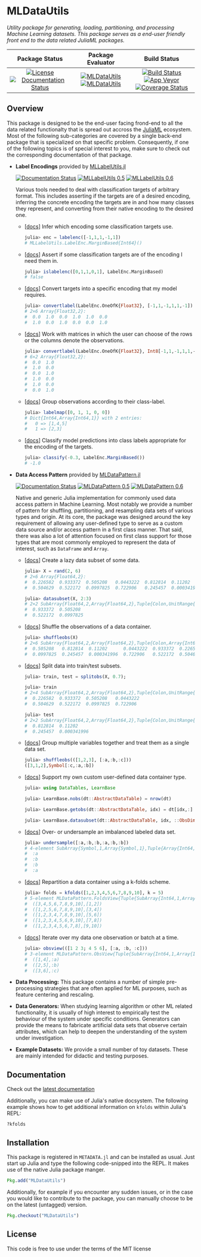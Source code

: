 # MLDataUtils

*Utility package for generating, loading, partitioning, and
processing Machine Learning datasets. This package serves as a
end-user friendly front end to the data related JuliaML
packages.*

| **Package Status** | **Package Evaluator** | **Build Status**  |
|:------------------:|:---------------------:|:-----------------:|
| [![License](http://img.shields.io/badge/license-MIT-brightgreen.svg?style=flat)](LICENSE.md) [![Documentation Status](https://img.shields.io/badge/docs-latest-blue.svg?style=flat)](http://mldatautilsjl.readthedocs.io/en/latest/?badge=latest) | [![MLDataUtils](http://pkg.julialang.org/badges/MLDataUtils_0.5.svg)](http://pkg.julialang.org/?pkg=MLDataUtils) [![MLDataUtils](http://pkg.julialang.org/badges/MLDataUtils_0.6.svg)](http://pkg.julialang.org/?pkg=MLDataUtils) | [![Build Status](https://travis-ci.org/JuliaML/MLDataUtils.jl.svg?branch=master)](https://travis-ci.org/JuliaML/MLDataUtils.jl) [![App Veyor](https://ci.appveyor.com/api/projects/status/qust38a8iqatpkst?svg=true)](https://ci.appveyor.com/project/Evizero/mldatautils-jl) [![Coverage Status](https://coveralls.io/repos/github/JuliaML/MLDataUtils.jl/badge.svg?branch=master)](https://coveralls.io/github/JuliaML/MLDataUtils.jl?branch=master) |

## Overview

This package is designed to be the end-user facing frond-end to
all the data related functionalty that is spread out accross the
[JuliaML](https://github.com/JuliaML) ecosystem. Most of the
following sub-categories are covered by a single back-end package
that is specialized on that specific problem. Consequently, if
one of the following topics is of special interest to you, make
sure to check out the corresponding documentation of that
package.

- **Label Encodings** provided by
    [MLLabelUtils.jl](https://github.com/JuliaML/MLLabelUtils.jl)

    [![Documentation Status](https://img.shields.io/badge/docs-latest-blue.svg?style=flat)](http://mllabelutilsjl.readthedocs.io/en/latest/?badge=latest) [![MLLabelUtils 0.5](http://pkg.julialang.org/badges/MLLabelUtils_0.5.svg)](http://pkg.julialang.org/?pkg=MLLabelUtils) [![MLLabelUtils 0.6](http://pkg.julialang.org/badges/MLLabelUtils_0.6.svg)](http://pkg.julialang.org/?pkg=MLLabelUtils)

    Various tools needed to deal with classification targets of
    arbitrary format. This includes asserting if the targets are
    of a desired encoding, inferring the concrete encoding the
    targets are in and how many classes they represent, and
    converting from their native encoding to the desired one.

    - [[docs](http://mllabelutilsjl.readthedocs.io/en/latest/api/interface.html#infer)] Infer which encoding some classification targets use.

      ```julia
      julia> enc = labelenc([-1,1,1,-1,1])
      # MLLabelUtils.LabelEnc.MarginBased{Int64}()
      ```

    - [[docs](http://mllabelutilsjl.readthedocs.io/en/latest/api/interface.html#assert)] Assert if some classification targets are of the encoding I need them in.

      ```julia
      julia> islabelenc([0,1,1,0,1], LabelEnc.MarginBased)
      # false
      ```

    - [[docs](http://mllabelutilsjl.readthedocs.io/en/latest/api/interface.html#convert)] Convert targets into a specific encoding that my model requires.

      ```julia
      julia> convertlabel(LabelEnc.OneOfK{Float32}, [-1,1,-1,1,1,-1])
      # 2×6 Array{Float32,2}:
      #  0.0  1.0  0.0  1.0  1.0  0.0
      #  1.0  0.0  1.0  0.0  0.0  1.0
      ```

    - [[docs](http://mllabelutilsjl.readthedocs.io/en/latest/api/interface.html#obsdim)] Work with matrices in which the user can choose of the rows or the columns denote the observations.

      ```julia
      julia> convertlabel(LabelEnc.OneOfK{Float32}, Int8[-1,1,-1,1,1,-1], obsdim = 1)
      # 6×2 Array{Float32,2}:
      #  0.0  1.0
      #  1.0  0.0
      #  0.0  1.0
      #  1.0  0.0
      #  1.0  0.0
      #  0.0  1.0
      ```

    - [[docs](http://mllabelutilsjl.readthedocs.io/en/latest/api/targets.html#group)] Group observations according to their class-label.

      ```julia
      julia> labelmap([0, 1, 1, 0, 0])
      # Dict{Int64,Array{Int64,1}} with 2 entries:
      #   0 => [1,4,5]
      #   1 => [2,3]
      ```

    - [[docs](http://mllabelutilsjl.readthedocs.io/en/latest/api/interface.html#classify)] Classify model predictions into class labels appropriate for the encoding of the targets.

      ```julia
      julia> classify(-0.3, LabelEnc.MarginBased())
      # -1.0
      ```

- **Data Access Pattern** provided by
    [MLDataPattern.jl](https://github.com/JuliaML/MLDataPattern.jl)

    [![Documentation Status](https://img.shields.io/badge/docs-latest-blue.svg?style=flat)](http://mldatapatternjl.readthedocs.io/en/latest/?badge=latest) [![MLDataPattern 0.5](http://pkg.julialang.org/badges/MLDataPattern_0.5.svg)](http://pkg.julialang.org/?pkg=MLDataPattern) [![MLDataPattern 0.6](http://pkg.julialang.org/badges/MLDataPattern_0.6.svg)](http://pkg.julialang.org/?pkg=MLDataPattern)

    Native and generic Julia implementation for commonly used
    data access pattern in Machine Learning. Most notably we
    provide a number of pattern for shuffling, partitioning, and
    resampling data sets of various types and origin. At its
    core, the package was designed around the key requirement of
    allowing any user-defined type to serve as a custom data
    source and/or access pattern in a first class manner. That
    said, there was also a lot of attention focused on first
    class support for those types that are most commonly employed
    to represent the data of interest, such as ``DataFrame`` and
    ``Array``.

    - [[docs](http://mldatapatternjl.readthedocs.io/en/latest/documentation/datasubset.html)] Create a lazy data subset of some data.

      ```julia
      julia> X = rand(2, 6)
      # 2×6 Array{Float64,2}:
      #  0.226582  0.933372  0.505208   0.0443222  0.812814  0.11202
      #  0.504629  0.522172  0.0997825  0.722906   0.245457  0.000341996

      julia> datasubset(X, 2:3)
      # 2×2 SubArray{Float64,2,Array{Float64,2},Tuple{Colon,UnitRange{Int64}},true}:
      #  0.933372  0.505208
      #  0.522172  0.0997825
      ```

    - [[docs](http://mldatapatternjl.readthedocs.io/en/latest/documentation/datasubset.html#shuffle)] Shuffle the observations of a data container.

      ```julia
      julia> shuffleobs(X)
      # 2×6 SubArray{Float64,2,Array{Float64,2},Tuple{Colon,Array{Int64,1}},false}:
      #  0.505208   0.812814  0.11202      0.0443222  0.933372  0.226582
      #  0.0997825  0.245457  0.000341996  0.722906   0.522172  0.504629
      ```

    - [[docs](http://mldatapatternjl.readthedocs.io/en/latest/documentation/datasubset.html#split)] Split data into train/test subsets.

      ```julia
      julia> train, test = splitobs(X, 0.7);

      julia> train
      # 2×4 SubArray{Float64,2,Array{Float64,2},Tuple{Colon,UnitRange{Int64}},true}:
      #  0.226582  0.933372  0.505208   0.0443222
      #  0.504629  0.522172  0.0997825  0.722906

      julia> test
      # 2×2 SubArray{Float64,2,Array{Float64,2},Tuple{Colon,UnitRange{Int64}},true}:
      #  0.812814  0.11202
      #  0.245457  0.000341996
      ```

    - [[docs](http://mldatapatternjl.readthedocs.io/en/latest/introduction/design.html#tuples)] Group multiple variables together and treat them as a single data set.

      ```julia
      julia> shuffleobs(([1,2,3], [:a,:b,:c]))
      ([3,1,2],Symbol[:c,:a,:b])
      ```

    - [[docs](http://mldatapatternjl.readthedocs.io/en/latest/documentation/datasubset.html#customsubset)] Support my own custom user-defined data container type.

      ```julia
      julia> using DataTables, LearnBase

      julia> LearnBase.nobs(dt::AbstractDataTable) = nrow(dt)

      julia> LearnBase.getobs(dt::AbstractDataTable, idx) = dt[idx,:]

      julia> LearnBase.datasubset(dt::AbstractDataTable, idx, ::ObsDim.Undefined) = view(dt, idx)
      ```

    - [[docs](http://mldatapatternjl.readthedocs.io/en/latest/documentation/targets.html#resampling)] Over- or undersample an imbalanced labeled data set.

      ```julia
      julia> undersample([:a,:b,:b,:a,:b,:b])
      # 4-element SubArray{Symbol,1,Array{Symbol,1},Tuple{Array{Int64,1}},false}:
      #  :a
      #  :b
      #  :b
      #  :a
      ```

    - [[docs](http://mldatapatternjl.readthedocs.io/en/latest/documentation/folds.html#k-folds)] Repartition a data container using a k-folds scheme.

      ```julia
      julia> folds = kfolds([1,2,3,4,5,6,7,8,9,10], k = 5)
      # 5-element MLDataPattern.FoldsView{Tuple{SubArray{Int64,1,Array{Int64,1},Tuple{Array{Int64,1}},false},SubArray{Int64,1,Array{Int64,1},Tuple{UnitRange{Int64}},true}},Array{Int64,1},LearnBase.ObsDim.Last,Array{Array{Int64,1},1},Array{UnitRange{Int64},1}}:
      #  ([3,4,5,6,7,8,9,10],[1,2])
      #  ([1,2,5,6,7,8,9,10],[3,4])
      #  ([1,2,3,4,7,8,9,10],[5,6])
      #  ([1,2,3,4,5,6,9,10],[7,8])
      #  ([1,2,3,4,5,6,7,8],[9,10])
      ```

    - [[docs](http://mldatapatternjl.readthedocs.io/en/latest/documentation/dataview.html)] Iterate over my data one observation or batch at a time.

      ```julia
      julia> obsview(([1 2 3; 4 5 6], [:a, :b, :c]))
      # 3-element MLDataPattern.ObsView{Tuple{SubArray{Int64,1,Array{Int64,2},Tuple{Colon,Int64},true},SubArray{Symbol,0,Array{Symbol,1},Tuple{Int64},false}},Tuple{Array{Int64,2},Array{Symbol,1}},Tuple{LearnBase.ObsDim.Last,LearnBase.ObsDim.Last}}:
      #  ([1,4],:a)
      #  ([2,5],:b)
      #  ([3,6],:c)
      ```

- **Data Processing:**
    This package contains a number of simple pre-processing
    strategies that are often applied for ML purposes, such as
    feature centering and rescaling.

- **Data Generators:**
    When studying learning algorithm or other ML related
    functionality, it is usually of high interest to empirically
    test the behaviour of the system under specific conditions.
    Generators can provide the means to fabricate artificial data
    sets that observe certain attributes, which can help to
    deepen the understanding of the system under investigation.

- **Example Datasets:**
    We provide a small number of toy datasets. These are mainly
    intended for didactic and testing purposes.

## Documentation

Check out the [latest documentation](http://mldatautilsjl.readthedocs.io/en/latest/)

Additionally, you can make use of Julia's native docsystem. The
following example shows how to get additional information on
`kfolds` within Julia's REPL:

```
?kfolds
```

## Installation

This package is registered in `METADATA.jl` and can be installed
as usual. Just start up Julia and type the following code-snipped
into the REPL. It makes use of the native Julia package manger.

```julia
Pkg.add("MLDataUtils")
```

Additionally, for example if you encounter any sudden issues, or
in the case you would like to contribute to the package, you can
manually choose to be on the latest (untagged) version.

```Julia
Pkg.checkout("MLDataUtils")
```

## License

This code is free to use under the terms of the MIT license
